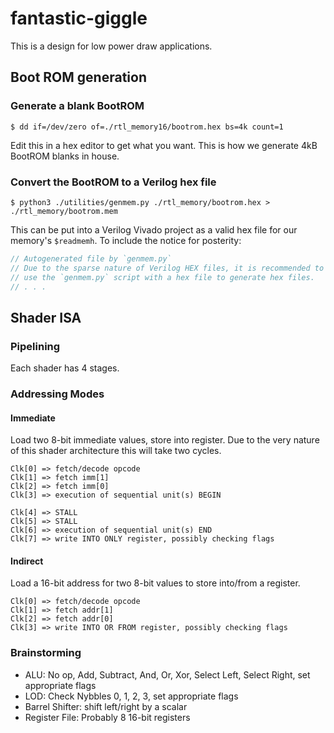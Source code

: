 # fantastic-giggle
This is a design for low power draw applications.

## Boot ROM generation
### Generate a blank BootROM
```shell
$ dd if=/dev/zero of=./rtl_memory16/bootrom.hex bs=4k count=1
```
Edit this in a hex editor to get what you want. This is how we generate 4kB BootROM blanks in house.
### Convert the BootROM to a Verilog hex file
```shell
$ python3 ./utilities/genmem.py ./rtl_memory/bootrom.hex > ./rtl_memory/bootrom.mem
```
This can be put into a Verilog Vivado project as a valid hex file for our memory's `$readmemh`. To include the notice for posterity:
```c
// Autogenerated file by `genmem.py`
// Due to the sparse nature of Verilog HEX files, it is recommended to
// use the `genmem.py` script with a hex file to generate hex files.
// . . .
```
## Shader ISA
### Pipelining
Each shader has 4 stages.
### Addressing Modes
#### Immediate
Load two 8-bit immediate values, store into register. Due to the very nature of this shader architecture this will take two cycles.
```
Clk[0] => fetch/decode opcode
Clk[1] => fetch imm[1]
Clk[2] => fetch imm[0]
Clk[3] => execution of sequential unit(s) BEGIN

Clk[4] => STALL
Clk[5] => STALL
Clk[6] => execution of sequential unit(s) END
Clk[7] => write INTO ONLY register, possibly checking flags
```
#### Indirect
Load a 16-bit address for two 8-bit values to store into/from a register.
```
Clk[0] => fetch/decode opcode
Clk[1] => fetch addr[1]
Clk[2] => fetch addr[0]
Clk[3] => write INTO OR FROM register, possibly checking flags
```
### Brainstorming
- ALU: No op, Add, Subtract, And, Or, Xor, Select Left, Select Right, set appropriate flags
- LOD: Check Nybbles 0, 1, 2, 3, set appropriate flags
- Barrel Shifter: shift left/right by a scalar
- Register File: Probably 8 16-bit registers